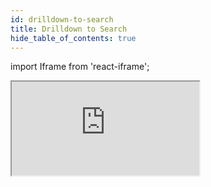 ```yaml
---
id: drilldown-to-search
title: Drilldown to Search
hide_table_of_contents: true
---
```


<head>
  <meta name="robots" content="noindex" />
</head>

import Iframe from 'react-iframe';

<div>
<script src="https://js.storylane.io/js/v1/storylane.js"></script>
<div class="sl-embed" >
<iframe class="sl-demo" src="https://app.storylane.io/demo/xbz4kjybrdx2" allow="fullscreen" ></iframe>
</div>
</div>
